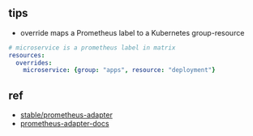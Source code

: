 
## tips
+ override maps a Prometheus label to a Kubernetes group-resource
```yml
# microservice is a prometheus label in matrix
resources:
  overrides:
    microservice: {group: "apps", resource: "deployment"}
```
## ref
+ [stable/prometheus-adapter](https://github.com/helm/charts/tree/master/stable/prometheus-adapter)
+ [prometheus-adapter-docs](https://github.com/DirectXMan12/k8s-prometheus-adapter/tree/master/docs)